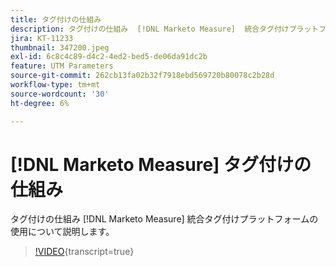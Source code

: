 ```yaml
---
title: タグ付けの仕組み
description: タグ付けの仕組み  [!DNL Marketo Measure]  統合タグ付けプラットフォームの使用について説明します。
jira: KT-11233
thumbnail: 347200.jpeg
exl-id: 6c8c4c89-d4c2-4ed2-bed5-de06da91dc2b
feature: UTM Parameters
source-git-commit: 262cb13fa02b32f7918ebd569720b80078c2b28d
workflow-type: tm+mt
source-wordcount: '30'
ht-degree: 6%

---
```


# [!DNL Marketo Measure] タグ付けの仕組み

タグ付けの仕組み [!DNL Marketo Measure] 統合タグ付けプラットフォームの使用について説明します。

>[!VIDEO](https://video.tv.adobe.com/v/347200/?learn=on){transcript=true}

